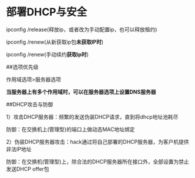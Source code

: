 # 部署DHCP与安全

ipconfig /release(释放ip，或者改为手动配置ip，也可以释放租约)

ipconfig /renew(从新获取ip包**未获取IP时**)

ipconfig /renew(手动续约**获取ip时**)

##选项优先级

作用域选项>服务器选项

**当服务器上有多个作用域时，可以在服务器选项上设置DNS服务器**

##DHCP攻击与防御

1）攻击DHCP服务器：频繁的发送伪装DHCP请求，直到将dhcp地址池耗尽

防御：在交换机上(管理型)的端口上做动态MAC地址绑定

2）伪装DHCP服务器攻击：hack通过将自己部署的DHCP服务器，为客户机提供非法IP地址

防御：在交换机(管理型)上，除合法的DHCP服务器所在接口外，全部设置为禁止发送DHCP offer包